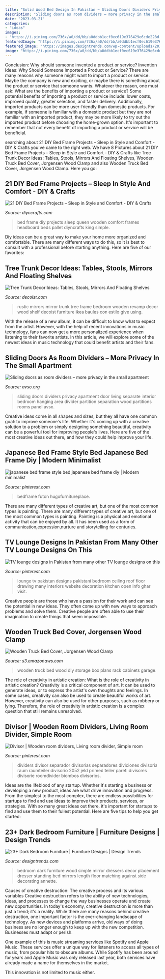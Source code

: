 ```yaml
---
title: "Solid Wood Bed Design In Pakistan ~ Sliding Doors Dividers Privacy Apartment Door Living Separate Interior Bedroom Hanging Area Divider Partition Separation Wood Partitions Rooms Panel Avso"
description: "Sliding doors as room dividers – more privacy in the small apartment"
date: "2023-03-21"
categories:
- "ideas"
images:
- "https://i.pinimg.com/736x/a0/dd/bb/a0ddbb1ecf0ec619e376429e6cde228d--tv-lounge-design-floor-design.jpg"
featuredImage: "https://i.pinimg.com/736x/a0/dd/bb/a0ddbb1ecf0ec619e376429e6cde228d--tv-lounge-design-floor-design.jpg"
featured_image: "https://images.designtrends.com/wp-content/uploads/2016/03/16132029/Simple-Dark-Wood-Bedroom-Funiture.jpg"
image: "https://i.pinimg.com/736x/a0/dd/bb/a0ddbb1ecf0ec619e376429e6cde228d--tv-lounge-design-floor-design.jpg"
---
```



Conclusion: Why should someone invented a product or service?
Invention Ideas: Why Should Someone Imported a Product or Service?
There are many reasons why someone might want to import a product or service. Maybe the company is new and exciting, or maybe there is something about the product or service that someone wants. Whatever the reason, one must ask: What are the benefits of importing a product or service? 
Some potential benefits of importing a product or service include: lower costs, improved quality, greater selection, and faster delivery. Additionally, imported products can be more user-friendly than domestic products. For example, if someone is familiar with a domestic product but they are not familiar with an imported product, they may be more likely to try out the imported product before choosing the home-grown option. 
It's important to remember that not every benefit of importing a product or service will be beneficial.

	

		
searching about 21 DIY Bed Frame Projects – Sleep in Style and Comfort - DIY &amp; Crafts you've came to the right web. We have 8 Pictures about 21 DIY Bed Frame Projects – Sleep in Style and Comfort - DIY &amp; Crafts like Tree Trunk Decor Ideas: Tables, Stools, Mirrors And Floating Shelves, Wooden Truck Bed Cover, Jorgensen Wood Clamp and also Wooden Truck Bed Cover, Jorgensen Wood Clamp. Here you go:
		
    
## 21 DIY Bed Frame Projects – Sleep In Style And Comfort - DIY &amp; Crafts

<img loading=lazy src="http://www.diyncrafts.com/wp-content/uploads/2015/07/1-diy-bed-frame.jpg" onerror="this.onerror=null;this.src='https://tse4.mm.bing.net/th?id=OIP.7zXIu-bBQzMxlDVotuoBqwHaMF&amp;pid=15.1';" alt="21 DIY Bed Frame Projects – Sleep in Style and Comfort - DIY &amp; Crafts">

_Source: diyncrafts.com_

>bed frame diy projects sleep queen wooden comfort frames headboard beds pallet diyncrafts king simple. 

	

Diy ideas can be a great way to make your home more organized and comfortable. There are many different ways to do this, so it is best to consult with a professional before starting anything. Here are five of our favorites: 

    
## Tree Trunk Decor Ideas: Tables, Stools, Mirrors And Floating Shelves

<img loading=lazy src="http://cdn.decoist.com/wp-content/uploads/2014/05/Give-the-bedroom-a-revamp-using-a-mirror-with-wooden-frame.jpg" onerror="this.onerror=null;this.src='https://tse4.mm.bing.net/th?id=OIP.G74nUO5YDvtsW115Li21RAHaHa&amp;pid=15.1';" alt="Tree Trunk Decor Ideas: Tables, Stools, Mirrors And Floating Shelves">

_Source: decoist.com_

>rustic mirrors mirror trunk tree frame bedroom wooden revamp decor wood shelf decoist furniture ikea baules con estilo give using. 

	

With the release of a new album, it can be difficult to know what to expect from the artist. However, with the help of recent innovations in music technology, fans can now get a more personalized experience when listening to their favorite artists. In this article, we will explore some of the newest ideas in music technology that could benefit artists and their fans.

    
## Sliding Doors As Room Dividers – More Privacy In The Small Apartment

<img loading=lazy src="http://www.avso.org/wp-content/uploads/files/8/4/3/sliding-doors-as-room-dividers-more-privacy-in-the-small-apartment-15-843.jpg" onerror="this.onerror=null;this.src='https://tse1.mm.bing.net/th?id=OIP.TI7OOQuI4IagvOhNu0GoxgHaJ4&amp;pid=15.1';" alt="Sliding doors as room dividers – more privacy in the small apartment">

_Source: avso.org_

>sliding doors dividers privacy apartment door living separate interior bedroom hanging area divider partition separation wood partitions rooms panel avso. 

	

Creative ideas come in all shapes and sizes, but they all have one common goal: to improve someone's life. Whether it's coming up with a creative solution to a problem or simply designing something beautiful, creativity can be a powerful tool for improving people's lives. Here are five of the most creative ideas out there, and how they could help improve your life.

    
## Japanese Bed Frame Style Bed Japanese Bed Frame Diy | Modern Minimalist

<img loading=lazy src="https://i.pinimg.com/originals/41/8a/a7/418aa70aa290cbab1babf2ccde278014.jpg" onerror="this.onerror=null;this.src='https://tse3.mm.bing.net/th?id=OIP.UQf0IxEdR1sTYzj9hmILfAHaKe&amp;pid=15.1';" alt="japanese bed frame style bed japanese bed frame diy | Modern minimalist">

_Source: pinterest.com_

>bedframe futon hugofurnitureplace. 

	

There are many different types of creative art, but one of the most common types is painting.
There are many different types of creative art, but one of the most common types is painting. Painting is a physical and emotional activity that can be enjoyed by all. It has been used as a form of communication,expression,nurture and storytelling for centuries.

    
## TV Lounge Designs In Pakistan From Many Other TV Lounge Designs On This

<img loading=lazy src="https://i.pinimg.com/736x/a0/dd/bb/a0ddbb1ecf0ec619e376429e6cde228d--tv-lounge-design-floor-design.jpg" onerror="this.onerror=null;this.src='https://tse4.mm.bing.net/th?id=OIP.b0yLvAsfjt4oFzozrmJQhAHaFu&amp;pid=15.1';" alt="TV lounge designs in Pakistan from many other TV lounge designs on this">

_Source: pinterest.com_

>lounge tv pakistan designs pakistani bedroom ceiling roof floor drawing many interiors website decoration kitchen open info ghar visit. 

	

Creative people are those who have a passion for their work and can see the potential in new ideas. They often come up with new ways to approach problems and solve them. Creative people are often able to use their imagination to create things that seem impossible.

    
## Wooden Truck Bed Cover, Jorgensen Wood Clamp

<img loading=lazy src="http://www.fordf150.net/photos/data/500/PIC-0029.jpg" onerror="this.onerror=null;this.src='https://tse3.mm.bing.net/th?id=OIP.jQ3Wkq7dzrAUGBMhBPDiDgHaFj&amp;pid=15.1';" alt="Wooden Truck Bed Cover, Jorgensen Wood Clamp">

_Source: s3.amazonaws.com_

>wooden truck bed wood diy storage box plans rack cabinets garage. 

	

The role of creativity in artistic creation: What is the role of creativity in artistic creation?
Creativity is a critical component of art. It can be used to generate ideas, or to express the artist's own thoughts and feelings. In some cases, creativity can also be used to create beautiful works of art. However, creativity can also be used for other purposes, such as robbery or lying. Therefore, the role of creativity in artistic creation is a complex question that still remains unresolved.

    
## Divisor | Wooden Room Dividers, Living Room Divider, Simple Room

<img loading=lazy src="https://i.pinimg.com/736x/89/ec/2c/89ec2c87d34af0c179215c26c8b6f966.jpg" onerror="this.onerror=null;this.src='https://tse2.mm.bing.net/th?id=OIP.Mb6jJqOAPogS9NFEoefZ9QHaLU&amp;pid=15.1';" alt="Divisor | Wooden room dividers, Living room divider, Simple room">

_Source: pinterest.com_

>dividers divisor separador divisorias separadores diviciones divisoria raum raumteiler divisorio 2052 jeld primed teiler pareti divisores divisorie roomdivider biombos divisorios. 

	

Ideas are the lifeblood of any startup. Whether it's starting a business or developing a new product, ideas are what drive innovation and progress. From the simplest to the most complex, there are endless possibilities for startups to find and use ideas to improve their products, services, or strategies. With so many great ideas out there, it's important for startups to find and use them to their fullest potential. Here are five tips to help you get started:

    
## 23+ Dark Bedroom Furniture | Furniture Designs | Design Trends

<img loading=lazy src="https://images.designtrends.com/wp-content/uploads/2016/03/16132029/Simple-Dark-Wood-Bedroom-Funiture.jpg" onerror="this.onerror=null;this.src='https://tse1.mm.bing.net/th?id=OIP.w24h5fEC57VPOlEcKb96cQHaE8&amp;pid=15.1';" alt="23+ Dark Bedroom Furniture | Furniture Designs | Design Trends">

_Source: designtrends.com_

>bedroom dark furniture wood simple mirror dressers decor placement dresser standing bed mirrors length floor matching against side decorating annette. 

	

Causes of creative destruction: The creative process and its various variables
Creative destruction refers to the ability of new technologies, ideas, and processes to change the way businesses operate and create new opportunities. In today's economy, creative destruction is more than just a trend; it's a reality.
While there are many reasons behind creative destruction, one important factor is the ever-changing landscape of technology. As new devices and platforms arrive, old ways of doing business are no longer enough to keep up with the new competition. Businesses must adapt or perish.

One example of this is music streaming services like Spotify and Apple Music. These services offer a unique way for listeners to access all types of music, from popular hits to obscure albums. While Spotify has been around for years and Apple Music was only released last year, both services have already made a name for themselves in the market.

This innovation is not limited to music either.

